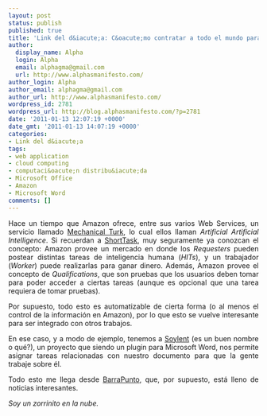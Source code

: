 ```yaml
---
layout: post
status: publish
published: true
title: 'Link del d&iacute;a: C&oacute;mo contratar a todo el mundo para hacer tu trabajo'
author:
  display_name: Alpha
  login: Alpha
  email: alphagma@gmail.com
  url: http://www.alphasmanifesto.com/
author_login: Alpha
author_email: alphagma@gmail.com
author_url: http://www.alphasmanifesto.com/
wordpress_id: 2781
wordpress_url: http://blog.alphasmanifesto.com/?p=2781
date: '2011-01-13 12:07:19 +0000'
date_gmt: '2011-01-13 14:07:19 +0000'
categories:
- Link del d&iacute;a
tags:
- web application
- cloud computing
- computaci&oacute;n distribu&iacute;da
- Microsoft Office
- Amazon
- Microsoft Word
comments: []
---
```

<p style="text-align: justify;">Hace un tiempo que Amazon ofrece, entre sus varios Web Services, un servicio llamado <a href="http://www.mturk.com/">Mechanical Turk</a>, lo cual ellos llaman <em>Artificial Artificial Intelligence</em>. Si recuerdan a <a href="https://blog.alphasmanifesto.com/2009/04/30/link-del-dia-shorttask/">ShortTask</a>, muy seguramente ya conozcan el concepto: Amazon provee un mercado en donde los <em>Requesters</em> pueden postear distintas tareas de inteligencia humana (<em>HITs</em>), y un trabajador (<em>Worker</em>) puede realizarlas para ganar dinero. Adem&aacute;s, Amazon provee el concepto de <em>Qualifications</em>, que son pruebas que los usuarios deben tomar para poder acceder a ciertas tareas (aunque es opcional que una tarea requiera de tomar pruebas).</p>
<p style="text-align: justify;">Por supuesto, todo esto es automatizable de cierta forma (o al menos el control de la informaci&oacute;n en Amazon), por lo que esto se vuelve interesante para ser integrado con otros trabajos.</p>
<p style="text-align: justify;">En ese caso, y a modo de ejemplo, tenemos a <a href="http://code.google.com/p/soylent/">Soylent</a> (es un buen nombre o qu&eacute;?), un proyecto que siendo un plugin para Microsoft Word, nos permite asignar tareas relacionadas con nuestro documento para que la gente trabaje sobre &eacute;l.</p>
<p style="text-align: justify;">Todo esto me llega desde <a href="http://softlibre.barrapunto.com/article.pl?sid=10/10/12/0843201">BarraPunto</a>, que, por supuesto, est&aacute; lleno de noticias interesantes.</p>
<p style="text-align: justify;"><em>Soy un zorrinito en la nube.</em></p>
